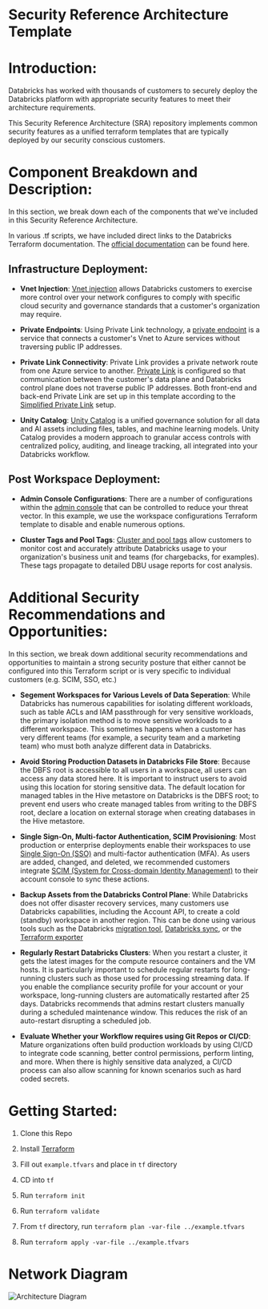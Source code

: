 # Security Reference Architecture Template

# Introduction:

Databricks has worked with thousands of customers to securely deploy the Databricks platform with appropriate security features to meet their architecture requirements.

This Security Reference Architecture (SRA) repository implements common security features as a unified terraform templates that are typically deployed by our security conscious customers.

# Component Breakdown and Description:

In this section, we break down each of the components that we've included in this Security Reference Architecture.

In various .tf scripts, we have included direct links to the Databricks Terraform documentation. The [official documentation](https://registry.terraform.io/providers/databricks/databricks/latest/docs) can be found here.

## Infrastructure Deployment:

- **Vnet Injection**: [Vnet injection](https://learn.microsoft.com/en-us/azure/databricks/security/network/classic/vnet-inject)
allows Databricks customers to exercise more control over your network configures to comply with specific cloud security and governance standards that a 
customer's organization may require.

- **Private Endpoints**: Using Private Link technology, a [private endpoint](https://learn.microsoft.com/en-us/azure/private-link/private-endpoint-overview) is a service that connects a customer's Vnet
to Azure services without traversing public IP addresses.

- **Private Link Connectivity**: Private Link provides a private network route from one Azure service to another.
[Private Link](https://learn.microsoft.com/en-us/azure/private-link/private-link-overview) is configured
so that communication between the customer's data plane and Databricks control plane does not traverse public IP addresses. Both front-end and back-end Private Link are set up in this template according
to the [Simplified Private Link](https://learn.microsoft.com/en-us/azure/databricks/security/network/classic/private-link-simplified) setup.

- **Unity Catalog**:  [Unity Catalog](https://learn.microsoft.com/en-us/azure/databricks/data-governance/unity-catalog) is a unified governance solution for all data and AI assets including
files, tables, and machine learning models. Unity Catalog provides a modern approach to granular access controls with centralized policy, auditing, and lineage tracking,
all integrated into your Databricks workflow.

## Post Workspace Deployment:

- **Admin Console Configurations**: There are a number of configurations within the [admin console](https://docs.databricks.com/administration-guide/admin-console.html) that
can be controlled to reduce your threat vector. In this example, we use the workspace configurations Terraform template to disable and enable numerous options.

- **Cluster Tags and Pool Tags**: [Cluster and pool tags](https://learn.microsoft.com/en-us/azure/databricks/administration-guide/account-settings/usage-detail-tags) allow customers to
monitor cost and accurately attribute Databricks usage to your organization's business unit and teams (for chargebacks, for examples). These tags propagate to detailed
DBU usage reports for cost analysis.

# Additional Security Recommendations and Opportunities:
In this section, we break down additional security recommendations and opportunities to maintain a strong security posture that either cannot be configured into this
Terraform script or is very specific to individual customers (e.g. SCIM, SSO, etc.)

- **Segement Workspaces for Various Levels of Data Seperation**: While Databricks has numerous capabilities for isolating different workloads, such as table ACLs and
IAM passthrough for very sensitive workloads, the primary isolation method is to move sensitive workloads to a different workspace. This sometimes happens when
a customer has very different teams (for example, a security team and a marketing team) who must both analyze different data in Databricks.

- **Avoid Storing Production Datasets in Databricks File Store**: Because the DBFS root is accessible to all users in a workspace, all users can access any data stored here.
It is important to instruct users to avoid using this location for storing sensitive data. The default location for managed tables in the Hive metastore on Databricks is the DBFS root;
to prevent end users who create managed tables from writing to the DBFS root, declare a location on external storage when creating databases in the Hive metastore.

- **Single Sign-On, Multi-factor Authentication, SCIM Provisioning**: Most production or enterprise deployments enable their workspaces to use
[Single Sign-On (SSO)](https://learn.microsoft.com/en-us/azure/databricks/security/auth-authz/#sso) and multi-factor authentication (MFA).
As users are added, changed, and deleted, we recommended customers integrate [SCIM (System for Cross-domain Identity Management)](https://learn.microsoft.com/en-us/azure/databricks/administration-guide/users-groups/scim)
to their account console to sync these actions.

- **Backup Assets from the Databricks Control Plane**: While Databricks does not offer disaster recovery services, many customers use Databricks capabilities, including the Account API,
to create a cold (standby) workspace in another region. This can be done using various tools such as the Databricks [migration tool](https://github.com/databrickslabs/migrate),
[Databricks sync](https://github.com/databrickslabs/databricks-sync), or the [Terraform exporter](https://registry.terraform.io/providers/databricks/databricks/latest/docs/guides/experimental-exporter)

- **Regularly Restart Databricks Clusters**: When you restart a cluster, it gets the latest images for the compute resource containers and the VM hosts. It is particularly important
to schedule regular restarts for long-running clusters such as those used for processing streaming data. If you enable the compliance security profile for your account or your workspace,
long-running clusters are automatically restarted after 25 days. Databricks recommends that admins restart clusters manually during a scheduled maintenance window.
This reduces the risk of an auto-restart disrupting a scheduled job.

- **Evaluate Whether your Workflow requires using Git Repos or CI/CD**: Mature organizations often build production workloads by using CI/CD to integrate code scanning,
better control permissions, perform linting, and more. When there is highly sensitive data analyzed, a CI/CD process can also allow scanning for known scenarios such as hard coded secrets.

# Getting Started:

1. Clone this Repo 

2. Install [Terraform](https://developer.hashicorp.com/terraform/downloads)

3. Fill out `example.tfvars` and place in `tf` directory

5. CD into `tf`

5. Run `terraform init`

6. Run `terraform validate`

7. From `tf` directory, run `terraform plan -var-file ../example.tfvars`

8. Run `terraform apply -var-file ../example.tfvars`

# Network Diagram

![Architecture Diagram](https://cms.databricks.com/sites/default/files/inline-images/db-9734-blog-img-4.png)
